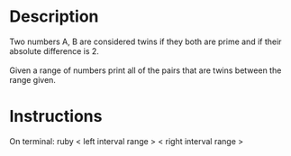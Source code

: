 # Description
Two numbers A, B are considered twins if they both are prime and if their absolute difference is 2. <br /> <br />
Given a range of numbers print all of the pairs that are twins between the range given.

# Instructions
On terminal: ruby < left interval range > < right interval range >
